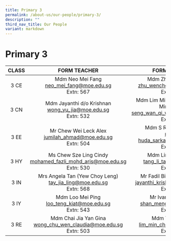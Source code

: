 ```yaml
---
title: Primary 3
permalink: /about-us/our-people/primary-3/
description: ""
third_nav_title: Our People
variant: markdown
---
```

# Primary 3

| CLASS |                               FORM TEACHER                              |                            FORM TEACHER                            |
|:-----:|:----------------------------------------:|:----------------------------------------:|
|  3 CE | Mdm Neo Mei Fang<br>[neo_mei_fang@moe.edu.sg](mailto:neo_mei_fang@moe.edu.sg)<br>Extn: 567          | Mdm Zhu WenCheng<br>[zhu_wencheng@moe.edu.sg](mailto:zhu_wencheng@moe.edu.sg)<br>Extn: 529 |
|  3 CN |Mdm Jayanthi d/o Krishnan <br>[wong_yu_jia@moe.edu.sg](mailto:wong_yu_jia@moe.edu.sg)<br>Extn: 532 | Mdm Lim Min Chern (Mrs Chin Min Chern)<br>[seng_wan_qi_wendy@moe.edu.sg](mailto:seng_wan_qi_wendy@moe.edu.sg)<br>Extn: 512     |
|  3 EE |Mr Chew Wei Leck Alex <br>[jumilah_ahmad@moe.edu.sg](mailto:jumilah_ahmad@moe.edu.sg)<br>Extn: 504         |Mdm S R Povaneswary<br>[nurul-huda_sarkawai@moe.edu.sg](mailto:nurul-huda_sarkawai@moe.edu.sg)<br>Extn: 527   |
|  3 HY | Ms Chew Sze Ling Cindy <br>[mohamed_fazli_mohd_aris@moe.edu.sg](mailto:mohamed_fazli_mohd_aris@moe.edu.sg)<br>Extn: 530    |         Mdm Lim Swee Peng<br>[tang_li_tan@moe.edu.sg](mailto:tang_li_tan@moe.edu.sg)<br>Extn: 534        |
|  3 IN |  Mrs Angela Tan (Yew Choy Leng)<br>[tay_jia_ling@moe.edu.sg](mailto:tay_jia_ling@moe.edu.sg)<br>Extn: 568         |   Mr Fadil Bin Abdul Rahman <br>[jayanthi_krishnan@moe.edu.sg](mailto:jayanthi_krishnan@moe.edu.sg)<br>Extn: 507   |
|  3 IY | Mdm Loo Mei Ping<br>[loo_teng_kiat@moe.edu.sg](mailto:loo_teng_kiat@moe.edu.sg)<br>Extn: 543 |Mr Ivan Raj Selvam<br>[shan_mengdi@moe.edu.sg](mailto:shan_mengdi@moe.edu.sg)<br>Extn: 505|
|  3 RE |    Mdm Chai Jia Yan Gina<br> [wong_chu_wen_claudia@moe.edu.sg](mailto:wong_chu_wen_claudia@moe.edu.sg)<br>Extn: 503    |   Mdm Tang Ai Wei <br> [lim_min_chern@moe.edu.sg](mailto:lim_min_chern@moe.edu.sg)<br>Extn: 541     |
